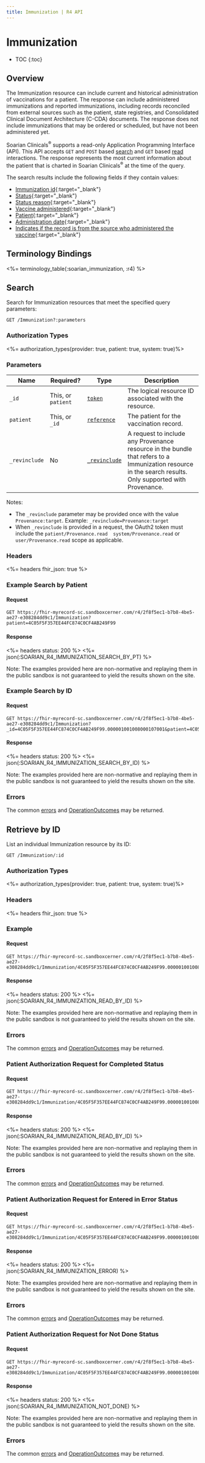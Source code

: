```yaml
---
title: Immunization | R4 API
---
```


# Immunization

* TOC
{:toc}

## Overview

The Immunization resource can include current and historical administration of vaccinations for a patient. The response can include administered immunizations and reported immunizations, including records reconciled from external sources such as the patient, state registries, and Consolidated Clinical Document Architecture (C-CDA) documents. The response does not include immunizations that may be ordered or scheduled, but have not been administered yet.

Soarian Clinicals<sup>®</sup> supports a read-only Application Programming Interface (API). This API accepts `GET` and `POST` based [search] and `GET` based [read] interactions. The response represents the most current information about the patient that is charted in Soarian Clinicals<sup>®</sup> at the time of the query.

The search results include the following fields if they contain values:

* [Immunization id](https://hl7.org/fhir/R4/resource-definitions.html#Resource.id){:target="_blank"}
* [Status](https://hl7.org/fhir/R4/immunization-definitions.html#Immunization.status){:target="_blank"}
* [Status reason](https://hl7.org/fhir/R4/immunization-definitions.html#Immunization.statusReason){:target="_blank"}
* [Vaccine administered](https://hl7.org/fhir/R4/immunization-definitions.html#Immunization.vaccineCode){:target="_blank"}
* [Patient](https://hl7.org/fhir/R4/immunization-definitions.html#Immunization.patient){:target="_blank"}
* [Administration date](https://hl7.org/fhir/R4/immunization-definitions.html#Immunization.occurrence_x_){:target="_blank"}
* [Indicates if the record is from the source who administered the vaccine](https://hl7.org/fhir/R4/immunization-definitions.html#Immunization.primarySource){:target="_blank"}


## Terminology Bindings

<%= terminology_table(:soarian_immunization, :r4) %>

## Search

Search for Immunization resources that meet the specified query parameters:

    GET /Immunization?:parameters


### Authorization Types

<%= authorization_types(provider: true, patient: true, system: true)%>

### Parameters

 Name          | Required?                                    | Type                                                       | Description
---------------|----------------------------------------------|------------------------------------------------------------|----------------------------------------------------------------------------------------------------------------------------
 `_id`         | This, or `patient`                            | [`token`](https://hl7.org/fhir/R4/search.html#token)        | The logical resource ID associated with the resource.
 `patient`	   | This, or `_id`								   | [`reference`](https://hl7.org/fhir/r4/search.html#reference)| The patient for the vaccination record. 
 `_revinclude` | No 										   | [`_revinclude`](https://hl7.org/fhir/search.html#revinclude)| A request to include any Provenance resource in the bundle that refers to a Immunization resource in the search results. Only supported with Provenance.

Notes:

* The `_revinclude` parameter may be provided once with the value `Provenance:target`. Example: `_revinclude=Provenance:target`
* When `_revinclude` is provided in a request, the OAuth2 token must include the `patient/Provenance.read  system/Provenance.read`  or  `user/Provenance.read` scope as applicable.


### Headers

<%= headers fhir_json: true %>

### Example Search by Patient

#### Request

    GET https://fhir-myrecord-sc.sandboxcerner.com/r4/2f8f5ec1-b7b8-4be5-ae27-e308284dd9c1/Immunization?patient=4C05F5F357EE44FC874C0CF4AB249F99

#### Response

<%= headers status: 200 %>
<%= json(:SOARIAN_R4_IMMUNIZATION_SEARCH_BY_PT) %>

Note: The examples provided here are non-normative and replaying them in the public sandbox is not guaranteed to yield the results shown on the site.

### Example Search by ID

#### Request

	GET https://fhir-myrecord-sc.sandboxcerner.com/r4/2f8f5ec1-b7b8-4be5-ae27-e308284dd9c1/Immunization?_id=4C05F5F357EE44FC874C0CF4AB249F99.000001001008000107001&patient=4C05F5F357EE44FC874C0CF4AB249F99

#### Response

<%= headers status: 200 %>
<%= json(:SOARIAN_R4_IMMUNIZATION_SEARCH_BY_ID) %>

Note: The examples provided here are non-normative and replaying them in the public sandbox is not guaranteed to yield the results shown on the site.

### Errors

The common [errors] and [OperationOutcomes] may be returned.

## Retrieve by ID

List an individual Immunization resource by its ID:

    GET /Immunization/:id

### Authorization Types

<%= authorization_types(provider: true, patient: true, system: true)%>

### Headers

<%= headers fhir_json: true %>

### Example

#### Request

    GET https://fhir-myrecord-sc.sandboxcerner.com/r4/2f8f5ec1-b7b8-4be5-ae27-e308284dd9c1/Immunization/4C05F5F357EE44FC874C0CF4AB249F99.000001001008000107001
    
#### Response

<%= headers status: 200 %>
<%= json(:SOARIAN_R4_IMMUNIZATION_READ_BY_ID) %>

Note: The examples provided here are non-normative and replaying them in the public sandbox is not guaranteed to yield the results shown on the site.

### Errors

The common [errors] and [OperationOutcomes] may be returned.

### Patient Authorization Request for Completed Status

#### Request

    GET https://fhir-myrecord-sc.sandboxcerner.com/r4/2f8f5ec1-b7b8-4be5-ae27-e308284dd9c1/Immunization/4C05F5F357EE44FC874C0CF4AB249F99.000001001008000107001
    
#### Response

<%= headers status: 200 %>
<%= json(:SOARIAN_R4_IMMUNIZATION_READ_BY_ID) %>

Note: The examples provided here are non-normative and replaying them in the public sandbox is not guaranteed to yield the results shown on the site.

### Errors

The common [errors] and [OperationOutcomes] may be returned.

### Patient Authorization Request for Entered in Error Status

#### Request

    GET https://fhir-myrecord-sc.sandboxcerner.com/r4/2f8f5ec1-b7b8-4be5-ae27-e308284dd9c1/Immunization/4C05F5F357EE44FC874C0CF4AB249F99.000001001008000010001
    
#### Response

<%= headers status: 200 %>
<%= json(:SOARIAN_R4_IMMUNIZATION_ERROR) %>

Note: The examples provided here are non-normative and replaying them in the public sandbox is not guaranteed to yield the results shown on the site.

### Errors

The common [errors] and [OperationOutcomes] may be returned.

### Patient Authorization Request for Not Done Status

#### Request

    GET https://fhir-myrecord-sc.sandboxcerner.com/r4/2f8f5ec1-b7b8-4be5-ae27-e308284dd9c1/Immunization/4C05F5F357EE44FC874C0CF4AB249F99.000001001008000088001
    
#### Response

<%= headers status: 200 %>
<%= json(:SOARIAN_R4_IMMUNIZATION_NOT_DONE) %>

Note: The examples provided here are non-normative and replaying them in the public sandbox is not guaranteed to yield the results shown on the site.

### Errors

The common [errors] and [OperationOutcomes] may be returned.

[errors]: ../../#client-errors
[OperationOutcomes]: https://hl7.org/fhir/R4/operationoutcome.html
[search]: https://www.hl7.org/fhir/http.html#search
[read]: https://www.hl7.org/fhir/http.html#read